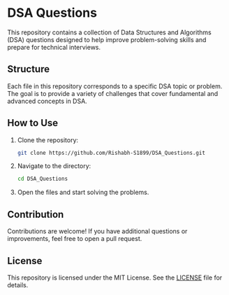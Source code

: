 # DSA Questions

This repository contains a collection of Data Structures and Algorithms (DSA) questions designed to help improve problem-solving skills and prepare for technical interviews.

## Structure

Each file in this repository corresponds to a specific DSA topic or problem. The goal is to provide a variety of challenges that cover fundamental and advanced concepts in DSA.

## How to Use

1. Clone the repository:
    ```bash
    git clone https://github.com/Rishabh-S1899/DSA_Questions.git
    ```
2. Navigate to the directory:
    ```bash
    cd DSA_Questions
    ```
3. Open the files and start solving the problems.

## Contribution

Contributions are welcome! If you have additional questions or improvements, feel free to open a pull request.

## License

This repository is licensed under the MIT License. See the [LICENSE](LICENSE) file for details.
